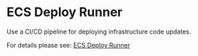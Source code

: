 # ECS Deploy Runner

Use a CI/CD pipeline for deploying infrastructure code updates.

For details please see: [ECS Deploy Runner](https://github.com/gruntwork-io/terraform-aws-service-catalog/tree/master/modules/mgmt/ecs-deploy-runner/README.adoc)


<!-- ##DOCS-SOURCER-START
{"sourcePlugin":"Service Catalog Reference","hash":"3487a024c70eec41b2b6e71e17f4da4d"}
##DOCS-SOURCER-END -->
